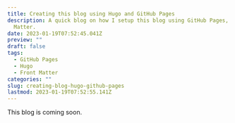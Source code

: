 ```yaml
---
title: Creating this blog using Hugo and GitHub Pages
description: A quick blog on how I setup this blog using GitHub Pages, Hugo, and Front
  Matter.
date: 2023-01-19T07:52:45.041Z
preview: ""
draft: false
tags:
  - GitHub Pages
  - Hugo
  - Front Matter
categories: ""
slug: creating-blog-hugo-github-pages
lastmod: 2023-01-19T07:52:55.141Z
---
```


This blog is coming soon.  